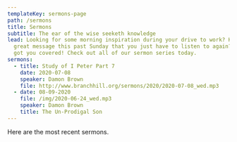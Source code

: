 ```yaml
---
templateKey: sermons-page
path: /sermons
title: Sermons
subtitle: The ear of the wise seeketh knowledge
lead: Looking for some morning inspiration during your drive to work? Heard a
  great message this past Sunday that you just have to listen to again? We've
  got you covered! Check out all of our sermon series today.
sermons:
  - title: Study of I Peter Part 7
    date: 2020-07-08
    speaker: Damon Brown
    file: http://www.branchhill.org/sermons/2020/2020-07-08_wed.mp3
  - date: 08-09-2020
    file: /img/2020-06-24_wed.mp3
    speaker: Damon Brown
    title: The Un-Prodigal Son
---
```

Here are the most recent sermons.